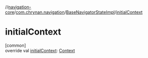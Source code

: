 //[navigation-core](../../../index.md)/[com.chrynan.navigation](../index.md)/[BaseNavigatorStateImpl](index.md)/[initialContext](initial-context.md)

# initialContext

[common]\
override val [initialContext](initial-context.md): [Context](index.md)
